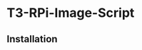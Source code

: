 # T3-RPi-Image-Script

## Installation ##

```bash <(curl -sL https://raw.githubusercontent.com/ItalianSquirel/T3-RPi-Image-Script/blob/main/installScript.sh)

```
